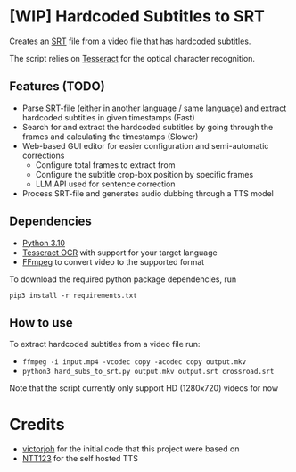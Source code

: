 # [WIP] Hardcoded Subtitles to SRT

Creates an [SRT](https://www.matroska.org/technical/subtitles.html#srt-subtitles) file from 
a video file that has hardcoded subtitles.

The script relies on [Tesseract](https://github.com/tesseract-ocr/tesseract) for
the optical character recognition.

## Features (TODO)
- Parse SRT-file (either in another language / same language) and extract hardcoded subtitles in given timestamps (Fast)
- Search for and extract the hardcoded subtitles by going through the frames and calculating the timestamps (Slower)
- Web-based GUI editor for easier configuration and semi-automatic corrections
  - Configure total frames to extract from
  - Configure the subtitle crop-box position by specific frames
  - LLM API used for sentence correction
- Process SRT-file and generates audio dubbing through a TTS model

## Dependencies
- [Python 3.10](https://www.python.org/downloads/)
- [Tesseract OCR](https://github.com/tesseract-ocr/tesseract#installing-tesseract) with support for your target language
- [FFmpeg](https://ffmpeg.org/download.html) to convert video to the supported format

To download the required python package dependencies, run
```
pip3 install -r requirements.txt
```

## How to use
To extract hardcoded subtitles from a video file run:
- `ffmpeg -i input.mp4 -vcodec copy -acodec copy output.mkv`
- `python3 hard_subs_to_srt.py output.mkv output.srt crossroad.srt`

Note that the script currently only support HD (1280x720) videos for now

# Credits

- [victorjoh](https://github.com/victorjoh/hard-subs-to-srt) for the initial code that this project were based on
- [NTT123](https://github.com/NTT123/vietTTS) for the self hosted TTS
